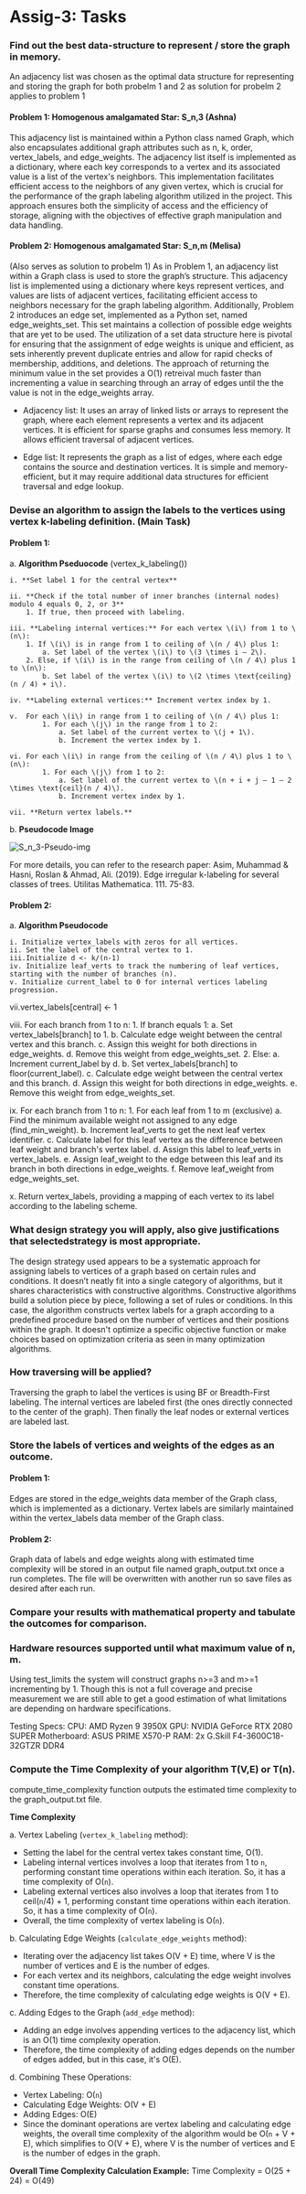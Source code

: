 # Assig-3: Tasks


### Find out the best data-structure to represent / store the graph in memory.
An adjacency list was chosen as the optimal data structure for representing and storing the graph for both probelm 1 and 2 as solution for probelm 2 applies to problem 1

#### Problem 1: Homogenous amalgamated Star: S_n,3 (Ashna)
This adjacency list is maintained within a Python class named Graph, which also encapsulates additional graph attributes such as n, k, order, vertex_labels, and edge_weights. The adjacency list itself is implemented as a dictionary, where each key corresponds to a vertex and its associated value is a list of the vertex's neighbors. This implementation facilitates efficient access to the neighbors of any given vertex, which is crucial for the performance of the graph labeling algorithm utilized in the project. This approach ensures both the simplicity of access and the efficiency of storage, aligning with the objectives of effective graph manipulation and data handling.

#### Problem 2: Homogenous amalgamated Star: S_n,m (Melisa)
(Also serves as solution to probelm 1) As in Problem 1, an adjacency list within a Graph class is used to store the graph’s structure. This adjacency list is implemented using a dictionary where keys represent vertices, and values are lists of adjacent vertices, facilitating efficient access to neighbors necessary for the graph labeling algorithm. Additionally, Problem 2 introduces an edge set, implemented as a Python set, named edge_weights_set. This set maintains a collection of possible edge weights that are yet to be used. The utilization of a set data structure here is pivotal for ensuring that the assignment of edge weights is unique and efficient, as sets inherently prevent duplicate entries and allow for rapid checks of membership, additions, and deletions. The approach of returning the minimum value in the set provides a O(1) retreival much faster than incrementing a value in searching through an array of edges until the the value is not in the edge_weights array. 


- Adjacency list: It uses an array of linked lists or arrays to represent the graph, where each element represents a vertex and its adjacent vertices. It is efficient for sparse graphs and consumes less memory. It allows efficient traversal of adjacent vertices.

- Edge list: It represents the graph as a list of edges, where each edge contains the source and destination vertices. It is simple and memory-efficient, but it may require additional data structures for efficient traversal and edge lookup.
   
### Devise an algorithm to assign the labels to the vertices using vertex k-labeling definition. (Main Task)
#### Problem 1:
a. **Algorithm Pseduocode** (vertex_k_labeling())

    i. **Set label 1 for the central vertex**

    ii. **Check if the total number of inner branches (internal nodes) modulo 4 equals 0, 2, or 3**
        1. If true, then proceed with labeling.
    
    iii. **Labeling internal vertices:** For each vertex \(i\) from 1 to \(n\):
        1. If \(i\) is in range from 1 to ceiling of \(n / 4\) plus 1:
            a. Set label of the vertex \(i\) to \(3 \times i – 2\).
        2. Else, if \(i\) is in the range from ceiling of \(n / 4\) plus 1 to \(n\):
            b. Set label of the vertex \(i\) to \(2 \times \text{ceiling}(n / 4) + i\).

    iv. **Labeling external vertices:** Increment vertex index by 1.

    v.  For each \(i\) in range from 1 to ceiling of \(n / 4\) plus 1:
            1. For each \(j\) in the range from 1 to 2:
                a. Set label of the current vertex to \(j + 1\).
                b. Increment the vertex index by 1.

    vi. For each \(i\) in range from the ceiling of \(n / 4\) plus 1 to \(n\):
            1. For each \(j\) from 1 to 2:
                a. Set label of the current vertex to \(n + i + j – 1 – 2 \times \text{ceil}(n / 4)\).
                b. Increment vertex index by 1.

    vii. **Return vertex labels.**
b. **Pseudocode Image**

![S_n_3-Pseudo-img](./Images/S_n,3-Pseudo-img.png)

For more details, you can refer to the research paper: 
Asim, Muhammad & Hasni, Roslan & Ahmad, Ali. (2019). Edge irregular k-labeling for several classes of trees. Utilitas Mathematica. 111. 75-83. 

#### Problem 2: 
a. **Algorithm Pseudocode**

    i. Initialize vertex_labels with zeros for all vertices.
    ii. Set the label of the central vertex to 1.
    iii.Initialize d <- k/(n-1)
    iv. Initialize leaf_verts to track the numbering of leaf vertices, starting with the number of branches (n).
    v. Initialize current_label to 0 for internal vertices labeling progression.

   vii.vertex_labels[central] ← 1

   viii. For each branch from 1 to n:
        1. If branch equals 1:
           a. Set vertex_labels[branch] to 1.
           b. Calculate edge weight between the central vertex and this branch.
           c. Assign this weight for both directions in edge_weights.
           d. Remove this weight from edge_weights_set.
        2. Else:
           a. Increment current_label by d.
           b. Set vertex_labels[branch] to floor(current_label).
           c. Calculate edge weight between the central vertex and this branch.
           d. Assign this weight for both directions in edge_weights.
           e. Remove this weight from edge_weights_set.

   ix. For each branch from 1 to n:
        1. For each leaf from 1 to m (exclusive)
           a. Find the minimum available weight not assigned to any edge (find_min_weight).
           b. Increment leaf_verts to get the next leaf vertex identifier.
           c. Calculate label for this leaf vertex as the difference between leaf weight and branch's vertex label.
           d. Assign this label to leaf_verts in vertex_labels.
           e. Assign leaf_weight to the edge between this leaf and its branch in both directions in edge_weights.
           f. Remove leaf_weight from edge_weights_set.

   x. Return vertex_labels, providing a mapping of each vertex to its label according to the labeling scheme.




### What design strategy you will apply, also give justifications that selectedstrategy is most appropriate.
The design strategy used appears to be a systematic approach for assigning labels to vertices of a graph based on certain rules and conditions. It doesn’t neatly fit into a single category of algorithms, but it shares characteristics with constructive algorithms. Constructive algorithms build a solution piece by piece, following a set of rules or conditions. In this case, the algorithm constructs vertex labels for a graph according to a predefined procedure based on the number of vertices and their positions within the graph. It doesn't optimize a specific objective function or make choices based on optimization criteria as seen in many optimization algorithms. 

### How traversing will be applied?
Traversing the graph to label the vertices is using BF or Breadth-First labeling. The internal vertices are labeled first (the ones directly connected to the center of the graph). Then finally the leaf nodes or external vertices are labeled last. 

### Store the labels of vertices and weights of the edges as an outcome.
#### Problem 1:
Edges are stored in the edge_weights data member of the Graph class, which is implemented as a dictionary. Vertex labels are similarly maintained within the vertex_labels data member of the Graph class.
#### Problem 2:
Graph data of labels and edge weights along with estimated time complexity will be stored in an output file named graph_output.txt once a run completes. The file will be overwritten with another run so save files as desired after each run.

   
### Compare your results with mathematical property and tabulate the outcomes for comparison.


### Hardware resources supported until what maximum value of n, m.
Using test_limits the system will construct graphs n>=3 and m>=1 incrementing by 1. Though this is not a full coverage and precise measurement we are still able to get a good estimation of what limitations are depending on hardware specifications. 

Testing Specs:
CPU: AMD Ryzen 9 3950X
GPU: NVIDIA GeForce RTX 2080 SUPER
Motherboard: ASUS PRIME X570-P
RAM: 2x G.Skill F4-3600C18-32GTZR DDR4
   
### Compute the Time Complexity of your algorithm T(V,E) or T(n).
compute_time_complexity function outputs the estimated time complexity to the graph_output.txt file.

**Time Complexity**

a. Vertex Labeling (`vertex_k_labeling` method):
  - Setting the label for the central vertex takes constant time, O(1).
  - Labeling internal vertices involves a loop that iterates from 1 to `n`, performing constant time operations within each iteration. So, it has a time complexity of O(`n`).
  - Labeling external vertices also involves a loop that iterates from 1 to ceil(`n`/4) + 1, performing constant time operations within each iteration. So, it has a time complexity of O(`n`).
  - Overall, the time complexity of vertex labeling is O(`n`).

b. Calculating Edge Weights (`calculate_edge_weights` method):
  - Iterating over the adjacency list takes O(V + E) time, where V is the number of vertices and E is the number of edges.
  - For each vertex and its neighbors, calculating the edge weight involves constant time operations.
  - Therefore, the time complexity of calculating edge weights is O(V + E).

c. Adding Edges to the Graph (`add_edge` method):
  - Adding an edge involves appending vertices to the adjacency list, which is an O(1) time complexity operation.
  - Therefore, the time complexity of adding edges depends on the number of edges added, but in this case, it's O(E).

d. Combining These Operations:
  - Vertex Labeling: O(`n`)
  - Calculating Edge Weights: O(V + E)
  - Adding Edges: O(E)
  - Since the dominant operations are vertex labeling and calculating edge weights, the overall time complexity of the algorithm would be O(`n` + V + E), which simplifies to O(V + E), where V is the number of vertices and E is the number of edges in the graph.

**Overall Time Complexity Calculation Example:**
Time Complexity = O(25 + 24) = O(49)



